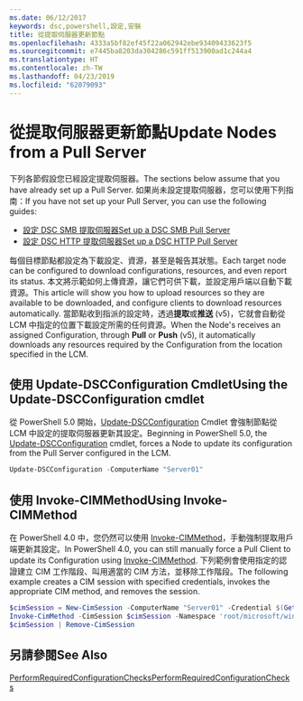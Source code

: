 ```yaml
---
ms.date: 06/12/2017
keywords: dsc,powershell,設定,安裝
title: 從提取伺服器更新節點
ms.openlocfilehash: 4333a5bf82ef45f22a062942ebe93409433623f5
ms.sourcegitcommit: e7445ba8203da304286c591ff513900ad1c244a4
ms.translationtype: HT
ms.contentlocale: zh-TW
ms.lasthandoff: 04/23/2019
ms.locfileid: "62079093"
---
```

# <a name="update-nodes-from-a-pull-server"></a><span data-ttu-id="784a6-103">從提取伺服器更新節點</span><span class="sxs-lookup"><span data-stu-id="784a6-103">Update Nodes from a Pull Server</span></span>

<span data-ttu-id="784a6-104">下列各節假設您已經設定提取伺服器。</span><span class="sxs-lookup"><span data-stu-id="784a6-104">The sections below assume that you have already set up a Pull Server.</span></span> <span data-ttu-id="784a6-105">如果尚未設定提取伺服器，您可以使用下列指南：</span><span class="sxs-lookup"><span data-stu-id="784a6-105">If you have not set up your Pull Server, you can use the following guides:</span></span>

- [<span data-ttu-id="784a6-106">設定 DSC SMB 提取伺服器</span><span class="sxs-lookup"><span data-stu-id="784a6-106">Set up a DSC SMB Pull Server</span></span>](pullServerSmb.md)
- [<span data-ttu-id="784a6-107">設定 DSC HTTP 提取伺服器</span><span class="sxs-lookup"><span data-stu-id="784a6-107">Set up a DSC HTTP Pull Server</span></span>](pullServer.md)

<span data-ttu-id="784a6-108">每個目標節點都設定為下載設定、資源，甚至是報告其狀態。</span><span class="sxs-lookup"><span data-stu-id="784a6-108">Each target node can be configured to download configurations, resources, and even report its status.</span></span> <span data-ttu-id="784a6-109">本文將示範如何上傳資源，讓它們可供下載，並設定用戶端以自動下載資源。</span><span class="sxs-lookup"><span data-stu-id="784a6-109">This article will show you how to upload resources so they are available to be downloaded, and configure clients to download resources automatically.</span></span> <span data-ttu-id="784a6-110">當節點收到指派的設定時，透過**提取**或**推送** (v5)，它就會自動從 LCM 中指定的位置下載設定所需的任何資源。</span><span class="sxs-lookup"><span data-stu-id="784a6-110">When the Node's receives an assigned Configuration, through **Pull** or **Push** (v5), it automatically downloads any resources required by the Configuration from the location specified in the LCM.</span></span>

## <a name="using-the-update-dscconfiguration-cmdlet"></a><span data-ttu-id="784a6-111">使用 Update-DSCConfiguration Cmdlet</span><span class="sxs-lookup"><span data-stu-id="784a6-111">Using the Update-DSCConfiguration cmdlet</span></span>

<span data-ttu-id="784a6-112">從 PowerShell 5.0 開始，[Update-DSCConfiguration](/powershell/module/psdesiredstateconfiguration/update-dscconfiguration) Cmdlet 會強制節點從 LCM 中設定的提取伺服器更新其設定。</span><span class="sxs-lookup"><span data-stu-id="784a6-112">Beginning in PowerShell 5.0, the [Update-DSCConfiguration](/powershell/module/psdesiredstateconfiguration/update-dscconfiguration) cmdlet, forces a Node to update its configuration from the Pull Server configured in the LCM.</span></span>

```powershell
Update-DSCConfiguration -ComputerName "Server01"
```

## <a name="using-invoke-cimmethod"></a><span data-ttu-id="784a6-113">使用 Invoke-CIMMethod</span><span class="sxs-lookup"><span data-stu-id="784a6-113">Using Invoke-CIMMethod</span></span>

<span data-ttu-id="784a6-114">在 PowerShell 4.0 中，您仍然可以使用 [Invoke-CIMMethod](/powershell/module/cimcmdlets/invoke-cimmethod)，手動強制提取用戶端更新其設定。</span><span class="sxs-lookup"><span data-stu-id="784a6-114">In PowerShell 4.0, you can still manually force a Pull Client to update its Configuration using [Invoke-CIMMethod](/powershell/module/cimcmdlets/invoke-cimmethod).</span></span> <span data-ttu-id="784a6-115">下列範例會使用指定的認證建立 CIM 工作階段、叫用適當的 CIM 方法，並移除工作階段。</span><span class="sxs-lookup"><span data-stu-id="784a6-115">The following example creates a CIM session with specified credentials, invokes the appropriate CIM method, and removes the session.</span></span>

```powershell
$cimSession = New-CimSession -ComputerName "Server01" -Credential $(Get-Credential)
Invoke-CimMethod -CimSession $cimSession -Namespace 'root/microsoft/windows/desiredstateconfiguration' -Class 'MSFT_DscLocalConfigurationManager' -MethodName 'PerformRequiredConfigurationChecks' -Arguments @{ 'Flags' = [uint32]1 } -Verbose
$cimSession | Remove-CimSession
```

## <a name="see-also"></a><span data-ttu-id="784a6-116">另請參閱</span><span class="sxs-lookup"><span data-stu-id="784a6-116">See Also</span></span>

[<span data-ttu-id="784a6-117">PerformRequiredConfigurationChecks</span><span class="sxs-lookup"><span data-stu-id="784a6-117">PerformRequiredConfigurationChecks</span></span>](/powershell/dsc/msft-dsclocalconfigurationmanager-performrequiredconfigurationchecks)
